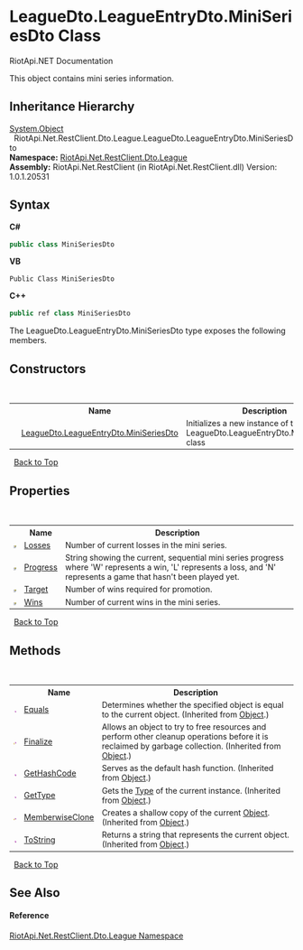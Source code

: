 # LeagueDto.LeagueEntryDto.MiniSeriesDto Class
RiotApi.NET Documentation 

This object contains mini series information.


## Inheritance Hierarchy
<a href="http://msdn2.microsoft.com/en-us/library/e5kfa45b" target="_blank">System.Object</a><br />&nbsp;&nbsp;RiotApi.Net.RestClient.Dto.League.LeagueDto.LeagueEntryDto.MiniSeriesDto<br />
**Namespace:**&nbsp;<a href="8350cde7-204c-fa93-8c4c-74d78064ba03">RiotApi.Net.RestClient.Dto.League</a><br />**Assembly:**&nbsp;RiotApi.Net.RestClient (in RiotApi.Net.RestClient.dll) Version: 1.0.1.20531

## Syntax

**C#**<br />
``` C#
public class MiniSeriesDto
```

**VB**<br />
``` VB
Public Class MiniSeriesDto
```

**C++**<br />
``` C++
public ref class MiniSeriesDto
```

The LeagueDto.LeagueEntryDto.MiniSeriesDto type exposes the following members.


## Constructors
&nbsp;<table><tr><th></th><th>Name</th><th>Description</th></tr><tr><td>![Public method](media/pubmethod.gif "Public method")</td><td><a href="4628359c-f54f-2998-e174-c6ac7ce72ed0">LeagueDto.LeagueEntryDto.MiniSeriesDto</a></td><td>
Initializes a new instance of the LeagueDto.LeagueEntryDto.MiniSeriesDto class</td></tr></table>&nbsp;
<a href="#leaguedto.leagueentrydto.miniseriesdto-class">Back to Top</a>

## Properties
&nbsp;<table><tr><th></th><th>Name</th><th>Description</th></tr><tr><td>![Public property](media/pubproperty.gif "Public property")</td><td><a href="b74d3e21-c731-86f7-3088-6059e8771dc7">Losses</a></td><td>
Number of current losses in the mini series.</td></tr><tr><td>![Public property](media/pubproperty.gif "Public property")</td><td><a href="c9674775-89e9-7153-5a4a-e805009eed94">Progress</a></td><td>
String showing the current, sequential mini series progress where 'W' represents a win, 'L' represents a loss, and 'N' represents a game that hasn't been played yet.</td></tr><tr><td>![Public property](media/pubproperty.gif "Public property")</td><td><a href="eb15ae33-a1dd-8a46-e5de-c4267a628f46">Target</a></td><td>
Number of wins required for promotion.</td></tr><tr><td>![Public property](media/pubproperty.gif "Public property")</td><td><a href="f3f9e4f9-7ec8-fee9-73cb-4e1361fabf52">Wins</a></td><td>
Number of current wins in the mini series.</td></tr></table>&nbsp;
<a href="#leaguedto.leagueentrydto.miniseriesdto-class">Back to Top</a>

## Methods
&nbsp;<table><tr><th></th><th>Name</th><th>Description</th></tr><tr><td>![Public method](media/pubmethod.gif "Public method")</td><td><a href="http://msdn2.microsoft.com/en-us/library/bsc2ak47" target="_blank">Equals</a></td><td>
Determines whether the specified object is equal to the current object.
 (Inherited from <a href="http://msdn2.microsoft.com/en-us/library/e5kfa45b" target="_blank">Object</a>.)</td></tr><tr><td>![Protected method](media/protmethod.gif "Protected method")</td><td><a href="http://msdn2.microsoft.com/en-us/library/4k87zsw7" target="_blank">Finalize</a></td><td>
Allows an object to try to free resources and perform other cleanup operations before it is reclaimed by garbage collection.
 (Inherited from <a href="http://msdn2.microsoft.com/en-us/library/e5kfa45b" target="_blank">Object</a>.)</td></tr><tr><td>![Public method](media/pubmethod.gif "Public method")</td><td><a href="http://msdn2.microsoft.com/en-us/library/zdee4b3y" target="_blank">GetHashCode</a></td><td>
Serves as the default hash function.
 (Inherited from <a href="http://msdn2.microsoft.com/en-us/library/e5kfa45b" target="_blank">Object</a>.)</td></tr><tr><td>![Public method](media/pubmethod.gif "Public method")</td><td><a href="http://msdn2.microsoft.com/en-us/library/dfwy45w9" target="_blank">GetType</a></td><td>
Gets the <a href="http://msdn2.microsoft.com/en-us/library/42892f65" target="_blank">Type</a> of the current instance.
 (Inherited from <a href="http://msdn2.microsoft.com/en-us/library/e5kfa45b" target="_blank">Object</a>.)</td></tr><tr><td>![Protected method](media/protmethod.gif "Protected method")</td><td><a href="http://msdn2.microsoft.com/en-us/library/57ctke0a" target="_blank">MemberwiseClone</a></td><td>
Creates a shallow copy of the current <a href="http://msdn2.microsoft.com/en-us/library/e5kfa45b" target="_blank">Object</a>.
 (Inherited from <a href="http://msdn2.microsoft.com/en-us/library/e5kfa45b" target="_blank">Object</a>.)</td></tr><tr><td>![Public method](media/pubmethod.gif "Public method")</td><td><a href="http://msdn2.microsoft.com/en-us/library/7bxwbwt2" target="_blank">ToString</a></td><td>
Returns a string that represents the current object.
 (Inherited from <a href="http://msdn2.microsoft.com/en-us/library/e5kfa45b" target="_blank">Object</a>.)</td></tr></table>&nbsp;
<a href="#leaguedto.leagueentrydto.miniseriesdto-class">Back to Top</a>

## See Also


#### Reference
<a href="8350cde7-204c-fa93-8c4c-74d78064ba03">RiotApi.Net.RestClient.Dto.League Namespace</a><br />